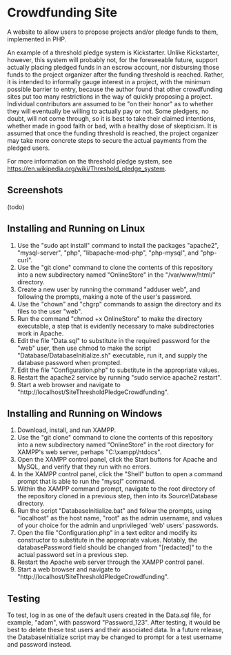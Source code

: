 Crowdfunding Site
=================

A website to allow users to propose projects and/or pledge funds to them, implemented in PHP.

An example of a threshold pledge system is Kickstarter.  Unlike Kickstarter, however, this system will probably not, for the foreseeable future, support actually placing pledged funds in an escrow account, nor disbursing those funds to the project organizer after the funding threshold is reached.  Rather, it is intended to informally gauge interest in a project, with the minimum possible barrier to entry, because the author found that other crowdfunding sites put too many restrictions in the way of quickly proposing a project.  Individual contributors are assumed to be "on their honor" as to whether they will eventually be willing to actually pay or not.  Some pledgers, no doubt, will not come through, so it is best to take their claimed intentions, whether made in good faith or bad, with a healthy dose of skepticism.  It is assumed that once the funding threshold is reached, the project organizer may take more concrete steps to secure the actual payments from the pledged users.

For more information on the threshold pledge system, see https://en.wikipedia.org/wiki/Threshold_pledge_system.

Screenshots
-----------

(todo)


Installing and Running on Linux
-------------------------------

1. Use the "sudo apt install" command to install the packages "apache2", "mysql-server", "php", "libapache-mod-php", "php-mysql", and "php-curl".
2. Use the "git clone" command to clone the contents of this repository into a new subdirectory named "OnlineStore" in the "/var/www/html/" directory.
3. Create a new user by running the command "adduser web", and following the prompts, making a note of the user's password.
4. Use the "chown" and "chgrp" commands to assign the directory and its files to the user "web".
5. Run the command "chmod +x OnlineStore" to make the directory executable, a step that is evidently necessary to make subdirectories work in Apache.
6. Edit the file "Data.sql" to substitute in the required password for the "web" user, then use chmod to make the script "Database/DatabaseInitialize.sh" executable, run it, and supply the database password when prompted.
7. Edit the file "Configuration.php" to substitute in the appropriate values.
8. Restart the apache2 service by running "sudo service apache2 restart".
9. Start a web browser and navigate to "http://localhost/SiteThresholdPledgeCrowdfunding".

Installing and Running on Windows
---------------------------------
1. Download, install, and run XAMPP.
2. Use the "git clone" command to clone the contents of this repository into a new subdirectory named "OnlineStore" in the root directory for XAMPP's web server, perhaps "C:\xampp\htdocs".
3. Open the XAMPP control panel, click the Start buttons for Apache and MySQL, and verify that they run with no errors.
4. In the XAMPP control panel, click the "Shell" button to open a command prompt that is able to run the "mysql" command.
5. Within the XAMPP command prompt, navigate to the root directory of the repository cloned in a previous step, then into its Source\Database directory.
6. Run the script "DatabaseInitialize.bat" and follow the prompts, using "localhost" as the host name, "root" as the admin username, and values of your choice for the admin and unprivileged 'web' users' passwords.
7. Open the file "Configuration.php" in a text editor and modify its constructor to substitute in the appropriate values.  Notably, the databasePassword field should be changed from "[redacted]" to the actual password set in a previous step.
8. Restart the Apache web server through the XAMPP control panel.
9. Start a web browser and navigate to "http://localhost/SiteThresholdPledgeCrowdfunding".

Testing
-------
To test, log in as one of the default users created in the Data.sql file, for example, "adam", with password "Password_123".  After testing, it would be best to delete these test users and their associated data.  In a future release, the DatabaseInitialize script may be changed to prompt for a test username and password instead.